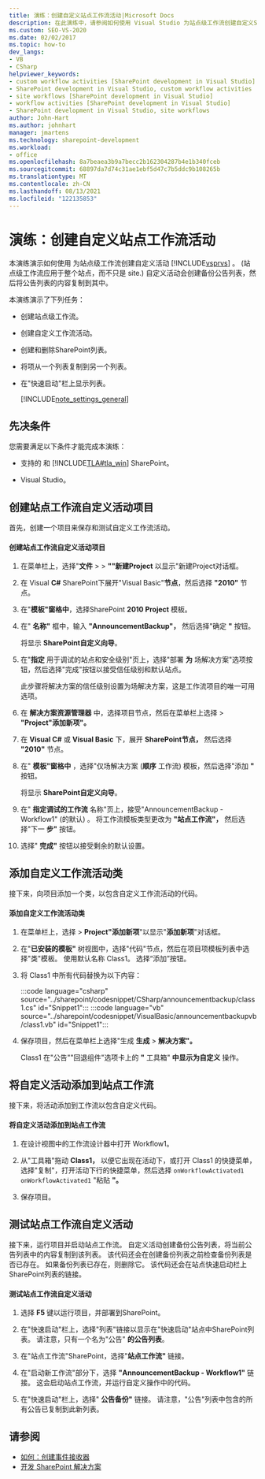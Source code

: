 ```yaml
---
title: 演练：创建自定义站点工作流活动|Microsoft Docs
description: 在此演练中，请参阅如何使用 Visual Studio 为站点级工作流创建自定义SharePoint活动。
ms.custom: SEO-VS-2020
ms.date: 02/02/2017
ms.topic: how-to
dev_langs:
- VB
- CSharp
helpviewer_keywords:
- custom workflow activities [SharePoint development in Visual Studio]
- SharePoint development in Visual Studio, custom workflow activities
- site workflows [SharePoint development in Visual Studio]
- workflow activities [SharePoint development in Visual Studio]
- SharePoint development in Visual Studio, site workflows
author: John-Hart
ms.author: johnhart
manager: jmartens
ms.technology: sharepoint-development
ms.workload:
- office
ms.openlocfilehash: 8a7beaea3b9a7becc2b162304287b4e1b340fceb
ms.sourcegitcommit: 68897da7d74c31ae1ebf5d47c7b5ddc9b108265b
ms.translationtype: MT
ms.contentlocale: zh-CN
ms.lasthandoff: 08/13/2021
ms.locfileid: "122135853"
---
```

# <a name="walkthrough-create-a-custom-site-workflow-activity"></a>演练：创建自定义站点工作流活动
  本演练演示如何使用 为站点级工作流创建自定义活动 [!INCLUDE[vsprvs](../sharepoint/includes/vsprvs-md.md)] 。  (站点级工作流应用于整个站点，而不只是 site.) 自定义活动会创建备份公告列表，然后将公告列表的内容复制到其中。

 本演练演示了下列任务：

- 创建站点级工作流。

- 创建自定义工作流活动。

- 创建和删除SharePoint列表。

- 将项从一个列表复制到另一个列表。

- 在"快速启动"栏上显示列表。

  [!INCLUDE[note_settings_general](../sharepoint/includes/note-settings-general-md.md)]

## <a name="prerequisites"></a>先决条件
 您需要满足以下条件才能完成本演练：

- 支持的 和 [!INCLUDE[TLA#tla_win](../sharepoint/includes/tlasharptla-win-md.md)] SharePoint。

- Visual Studio。

## <a name="create-a-site-workflow-custom-activity-project"></a>创建站点工作流自定义活动项目
 首先，创建一个项目来保存和测试自定义工作流活动。

#### <a name="to-create-a-site-workflow-custom-activity-project"></a>创建站点工作流自定义活动项目

1. 在菜单栏上，选择"**文件**  >    >  **""新建Project** 以显示"新建Project对话框。

2. 在 Visual **C#** SharePoint下展开"Visual Basic"**节点**，然后选择 **"2010"** 节点。

3. 在"**模板"窗格中**，选择SharePoint **2010 Project** 模板。

4. 在" **名称"** 框中，输入 **"AnnouncementBackup"，** 然后选择"确定 **"** 按钮。

     将显示 **SharePoint自定义向导**。

5. 在"**指定** 用于调试的站点和安全级别"页上，选择"部署 **为** 场解决方案"选项按钮，然后选择"完成"按钮以接受信任级别和默认站点。

     此步骤将解决方案的信任级别设置为场解决方案，这是工作流项目的唯一可用选项。

6. 在 **解决方案资源管理器** 中，选择项目节点，然后在菜单栏上选择  >  **"Project"添加新项"。**

7. 在 **Visual C#** 或 **Visual Basic** 下，展开 **SharePoint节点，** 然后选择 **"2010"** 节点。

8. 在" **模板"窗格中** ，选择"仅场解决方案 (**顺序** 工作流) 模板，然后选择"添加 **"** 按钮。

     将显示 **SharePoint自定义向导**。

9. 在" **指定调试的工作流** 名称"页上，接受"AnnouncementBackup - Workflow1" (的默认) 。 将工作流模板类型更改为 **"站点工作流"，** 然后选择"下一 **步"** 按钮。

10. 选择" **完成"** 按钮以接受剩余的默认设置。

## <a name="add-a-custom-workflow-activity-class"></a>添加自定义工作流活动类
 接下来，向项目添加一个类，以包含自定义工作流活动的代码。

#### <a name="to-add-a-custom-workflow-activity-class"></a>添加自定义工作流活动类

1. 在菜单栏上，选择  >  **Project"添加新项**"以显示"**添加新项**"对话框。

2. 在"**已安装的模板"** 树视图中，选择"代码"节点，然后在项目项模板列表中选择"类"模板。 使用默认名称 Class1。 选择“添加”按钮。

3. 将 Class1 中所有代码替换为以下内容：

     :::code language="csharp" source="../sharepoint/codesnippet/CSharp/announcementbackup/class1.cs" id="Snippet1":::
     :::code language="vb" source="../sharepoint/codesnippet/VisualBasic/announcementbackupvb/class1.vb" id="Snippet1":::

4. 保存项目，然后在菜单栏上选择"生成 **生成**  >  **解决方案"。**

     Class1 在"公告""回退组件"选项卡上的 **"** 工具箱" **中显示为自定义** 操作。

## <a name="add-the-custom-activity-to-the-site-workflow"></a>将自定义活动添加到站点工作流
 接下来，将活动添加到工作流以包含自定义代码。

#### <a name="to-add-a-custom-activity-to-the-site-workflow"></a>将自定义活动添加到站点工作流

1. 在设计视图中的工作流设计器中打开 Workflow1。

2. 从"工具箱"拖动 **Class1，** 以便它出现在活动下，或打开 Class1 的快捷菜单，选择"复制"，打开活动下行的快捷菜单，然后选择 `onWorkflowActivated1`  `onWorkflowActivated1` "粘贴 **"。**

3. 保存项目。

## <a name="test-the-site-workflow-custom-activity"></a>测试站点工作流自定义活动
 接下来，运行项目并启动站点工作流。 自定义活动创建备份公告列表，将当前公告列表中的内容复制到该列表。 该代码还会在创建备份列表之前检查备份列表是否已存在。 如果备份列表已存在，则删除它。 该代码还会在站点快速启动栏上SharePoint列表的链接。

#### <a name="to-test-the-site-workflow-custom-activity"></a>测试站点工作流自定义活动

1. 选择 **F5** 键以运行项目，并部署到SharePoint。

2. 在"快速启动"栏上，选择"列表"链接以显示在"快速启动"站点中SharePoint列表。 请注意，只有一个名为"公告" **的公告列表**。

3. 在"站点工作流"SharePoint，选择"**站点工作流"** 链接。

4. 在"启动新工作流"部分下，选择 **"AnnouncementBackup - Workflow1"** 链接。 这会启动站点工作流，并运行自定义操作中的代码。

5. 在"快速启动"栏上，选择" **公告备份"** 链接。 请注意，"公告"列表中包含的所有公告已复制到此新列表。

## <a name="see-also"></a>请参阅
- [如何：创建事件接收器](../sharepoint/how-to-create-an-event-receiver.md)
- [开发 SharePoint 解决方案](../sharepoint/developing-sharepoint-solutions.md)
